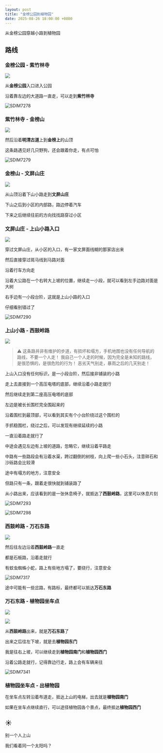 ```yaml
---
layout: post
title: "金榜公园到植物园"
date: 2025-08-26 18:00:00 +0800
---
```


从金榜公园穿越小路到植物园

## 路线

### 金榜公园 - 紫竹林寺

![](/assets/images/2025-hiking-1/trails/1.jpeg)

从**金榜公园**入口进入公园

沿着靠左边的大道路一直走，可以走到**紫竹林寺**

![SDIM7278](/assets/images/2025-hiking-1/SDIM7278.jxl)

### 紫竹林寺 - 金榜山

![](/assets/images/2025-hiking-1/trails/2.jpeg)

然后沿着**明清古道**上到**金榜上**的山顶

这条路遇见好几只野狗，还会跟着你走，有点可怕

![SDIM7279](/assets/images/2025-hiking-1/SDIM7279.jpeg)

### 金榜山 - 文屏山庄

![](/assets/images/2025-hiking-1/trails/3.jpeg)

从山顶沿着下山小路走到**文屏山庄**

下山之后到小区的内部路，路边停着汽车

下来之后继续往前的方向找找路穿过小区

### 文屏山庄 - 上山小路入口

![](/assets/images/2025-hiking-1/trails/4.jpeg)

穿过文屏山庄，从小区的入口，有一家文屏面线糊的那家店出来

然后直接穿过斑马线到马路对面

沿着行车方向走

沿着大公路在一个右转大上坡的位置，继续走一小段，就可以看到左手边路对面是大树

右手边有一小段台阶，这就是上山小路的入口

仔细看别错过了

![SDIM7290](/assets/images/2025-hiking-1/SDIM7290.jpeg)

### 上山小路 - 西鼓岭路

![](/assets/images/2025-hiking-1/trails/5.jpeg)

> ⚠️ 这条路并非有维护的步道，有损坏和塌方，手机地图也没有任何导航的路线，不要一个人走！
> 我自己一个人走的时候，因为完全是未知的路线，是很恐惧的，是很危险的行为！
> 恶劣天气别走，暴雨之后的几天别走！

上山入口没有任何标识，是一小段台阶，然后接非铺装的小路

走上去直接到一个高压电塔的底部，继续沿着小路走就行

然后继续走到第二座高压电塔的底部

左边是被长长围栏完全围起来的

沿着围栏到最顶部，可以看到其实有个小台阶绕过这个围栏的

手抓稳围栏，绕过之后，可以发现有继续延续的小路

一直沿着路走就行了

中途会遇见左边有上坡的道路，忽略它，继续沿着平路走

中路有一些路段会有沿着水渠，跨过翻倒的树枝，向上爬一些小石头，注意碎石和沙砾路会比较滑

途中有塌方的地方，注意安全

但路只有一条，跟着走很快就到铺装路了

从小路出来，应该看到的是一张休息椅子，就抵达了**西鼓岭路**，这里可以休息片刻

![SDIM7293](/assets/images/2025-hiking-1/SDIM7293.jpeg)

![SDIM7298](/assets/images/2025-hiking-1/SDIM7298.jpeg)

### 西鼓岭路 - 万石东路

![](/assets/images/2025-hiking-1/trails/6.jpeg)

然后往左边沿着**西鼓岭路**一直走

都是石板路，沿着走就行

有蚊虫蜘蛛小蛇，路上有些地方塌了，要绕行，注意安全

![SDIM7317](/assets/images/2025-hiking-1/SDIM7317.jpeg)

途中可能有一些岔路，有路标，最终都可以抵达**万石东路**

### 万石东路 - 植物园坐车点

![](/assets/images/2025-hiking-1/trails/7.jpeg)

![](/assets/images/2025-hiking-1/trails/8.jpeg)

从**西鼓岭路**出来，就是**万石东路**了

出来之后往左下坡，就是去**植物园东门**

我是往右上坡，可以继续走到**植物园南门**和**植物园西门**

沿着公路走就行，记得靠边行走，路上会有车辆来往

![SDIM7341](/assets/images/2025-hiking-1/SDIM7341.jpeg)

### 植物园坐车点 - 出植物园

在坐车点左转沿着布道走，抵达上山的电梯，出去就是**植物园南门**

如果在坐车点继续直行，可以途径植物园各个景点，最终抵达**植物园西门**

## ☀️

别一个人上山

我们看着同一个太阳吗？
